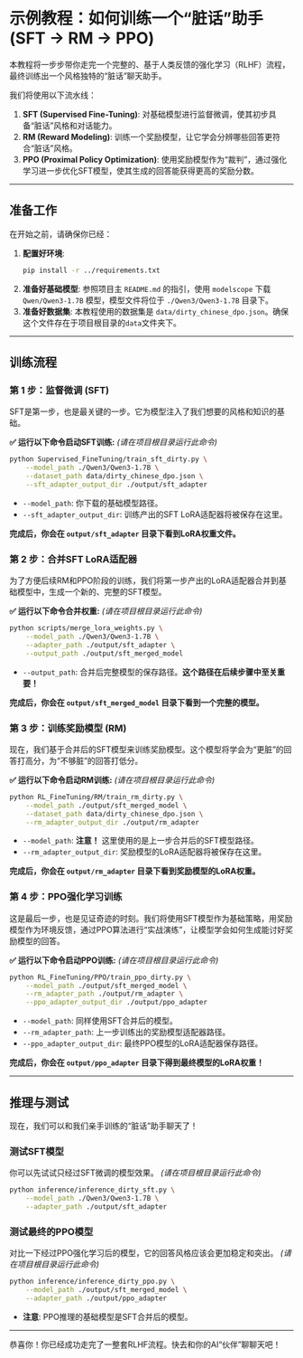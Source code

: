 # 示例教程：如何训练一个“脏话”助手 (SFT -> RM -> PPO)

本教程将一步步带你走完一个完整的、基于人类反馈的强化学习（RLHF）流程，最终训练出一个风格独特的“脏话”聊天助手。

我们将使用以下流水线：
1.  **SFT (Supervised Fine-Tuning)**: 对基础模型进行监督微调，使其初步具备“脏话”风格和对话能力。
2.  **RM (Reward Modeling)**: 训练一个奖励模型，让它学会分辨哪些回答更符合“脏话”风格。
3.  **PPO (Proximal Policy Optimization)**: 使用奖励模型作为“裁判”，通过强化学习进一步优化SFT模型，使其生成的回答能获得更高的奖励分数。

---

## 准备工作

在开始之前，请确保你已经：

1.  **配置好环境**:
    ```bash
    pip install -r ../requirements.txt
    ```
2.  **准备好基础模型**: 参照项目主 `README.md` 的指引，使用 `modelscope` 下载 `Qwen/Qwen3-1.7B` 模型，模型文件将位于 `./Qwen3/Qwen3-1.7B` 目录下。
3.  **准备好数据集**: 本教程使用的数据集是 `data/dirty_chinese_dpo.json`。确保这个文件存在于项目根目录的`data`文件夹下。

---

## 训练流程

### 第 1 步：监督微调 (SFT)

SFT是第一步，也是最关键的一步。它为模型注入了我们想要的风格和知识的基础。

**✅ 运行以下命令启动SFT训练:**
*(请在项目根目录运行此命令)*
```bash
python Supervised_FineTuning/train_sft_dirty.py \
    --model_path ./Qwen3/Qwen3-1.7B \
    --dataset_path data/dirty_chinese_dpo.json \
    --sft_adapter_output_dir ./output/sft_adapter
```

-   `--model_path`: 你下载的基础模型路径。
-   `--sft_adapter_output_dir`: 训练产出的SFT LoRA适配器将被保存在这里。

**完成后，你会在 `output/sft_adapter` 目录下看到LoRA权重文件。**

### 第 2 步：合并SFT LoRA适配器

为了方便后续RM和PPO阶段的训练，我们将第一步产出的LoRA适配器合并到基础模型中，生成一个新的、完整的SFT模型。

**✅ 运行以下命令合并权重:**
*(请在项目根目录运行此命令)*
```bash
python scripts/merge_lora_weights.py \
    --model_path ./Qwen3/Qwen3-1.7B \
    --adapter_path ./output/sft_adapter \
    --output_path ./output/sft_merged_model
```
- `--output_path`: 合并后完整模型的保存路径。**这个路径在后续步骤中至关重要！**

**完成后，你会在 `output/sft_merged_model` 目录下看到一个完整的模型。**

### 第 3 步：训练奖励模型 (RM)

现在，我们基于合并后的SFT模型来训练奖励模型。这个模型将学会为“更脏”的回答打高分，为“不够脏”的回答打低分。

**✅ 运行以下命令启动RM训练:**
*(请在项目根目录运行此命令)*
```bash
python RL_FineTuning/RM/train_rm_dirty.py \
    --model_path ./output/sft_merged_model \
    --dataset_path data/dirty_chinese_dpo.json \
    --rm_adapter_output_dir ./output/rm_adapter
```
- `--model_path`: **注意！** 这里使用的是上一步合并后的SFT模型路径。
- `--rm_adapter_output_dir`: 奖励模型的LoRA适配器将被保存在这里。

**完成后，你会在 `output/rm_adapter` 目录下看到奖励模型的LoRA权重。**

### 第 4 步：PPO强化学习训练

这是最后一步，也是见证奇迹的时刻。我们将使用SFT模型作为基础策略，用奖励模型作为环境反馈，通过PPO算法进行“实战演练”，让模型学会如何生成能讨好奖励模型的回答。

**✅ 运行以下命令启动PPO训练:**
*(请在项目根目录运行此命令)*
```bash
python RL_FineTuning/PPO/train_ppo_dirty.py \
    --model_path ./output/sft_merged_model \
    --rm_adapter_path ./output/rm_adapter \
    --ppo_adapter_output_dir ./output/ppo_adapter
```
- `--model_path`: 同样使用SFT合并后的模型。
- `--rm_adapter_path`: 上一步训练出的奖励模型适配器路径。
- `--ppo_adapter_output_dir`: 最终PPO模型的LoRA适配器保存路径。

**完成后，你会在 `output/ppo_adapter` 目录下得到最终模型的LoRA权重！**

---

## 推理与测试

现在，我们可以和我们亲手训练的“脏话”助手聊天了！

### 测试SFT模型

你可以先试试只经过SFT微调的模型效果。
*(请在项目根目录运行此命令)*
```bash
python inference/inference_dirty_sft.py \
    --model_path ./Qwen3/Qwen3-1.7B \
    --adapter_path ./output/sft_adapter
```

### 测试最终的PPO模型

对比一下经过PPO强化学习后的模型，它的回答风格应该会更加稳定和突出。
*(请在项目根目录运行此命令)*
```bash
python inference/inference_dirty_ppo.py \
    --model_path ./output/sft_merged_model \
    --adapter_path ./output/ppo_adapter
```
- **注意**: PPO推理的基础模型是SFT合并后的模型。

---

恭喜你！你已经成功走完了一整套RLHF流程。快去和你的AI“伙伴”聊聊天吧！